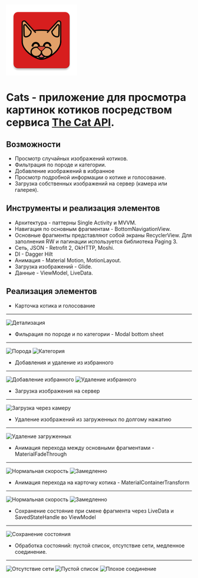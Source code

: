![Cats logo](/app/src/main/res/mipmap-xxxhdpi/ic_launcher.png)
# Сats - приложение для просмотра картинок котиков посредством сервиса [The Cat API](https://thecatapi.com).
## Возможности

- Просмотр случайных изображений котиков.
- Фильтрация по породе и категории.
- Добавление изображений в избранное
- Просмотр подробной информации о котике и голосование.
- Загрузка собственных изображений на сервер (камера или галерея).

## Инструменты и реализация элементов

- Архитектура - паттерны Single Activity и MVVM.
- Навигация по основным фрагментам - BottomNavigationView.
- Основные фрагменты представляют собой экраны RecyclerView. Для заполнения RW и пагинации используется библиотека Paging 3.
- Сеть, JSON - Retrofit 2, OkHTTP, Moshi.
- DI - Dagger Hilt
- Анимация - Material Motion, MotionLayout.
- Загрузка изображений - Glide.
- Данные - ViewModel, LiveData.

## Реализация элементов
- Карточка котика и голосование
---
![Детализация](https://media.giphy.com/media/5H1k28L5025eyH7CQl/giphy.gif)

- Фильрация по породе и по категории - Modal bottom sheet
---
![Порода](https://media.giphy.com/media/ZhUpc664y6vgNCriel/giphy.gif)
![Категория](https://media.giphy.com/media/OZZ090usyYzcBE4IJy/giphy.gif)

- Добавления и удаление из избранного
---
![Добавление избранного](https://media.giphy.com/media/ft9Vla3pksH0mtk4gW/giphy.gif)
![Удаление избранного](https://media.giphy.com/media/8sqs3E3TBBye6VB4DV/giphy.gif)

- Загрузка изображения на сервер
---
![Загрузка через камеру](https://media.giphy.com/media/XyqthJojzF69dBnHN9/giphy.gif)

- Удаление изображений из загруженных по долгому нажатию
---
![Удаление загруженных](https://media.giphy.com/media/837VDluMOTnvTvNEXQ/giphy.gif)

- Анимация перехода между основными фрагментами - MaterialFadeThrough
---
![Нормальная скорость](https://media.giphy.com/media/m7OSpEkUd2trirENp2/giphy.gif)
![Замедленно](https://media.giphy.com/media/TXqBExBWLxN0V27lED/giphy.gif)

- Анимация перехода на карточку котика - MaterialContainerTransform
---
![Нормальная скорость](https://media.giphy.com/media/3guIrwrDdLDSDw3loE/giphy.gif)
![Замедленно](https://media.giphy.com/media/EfaBDiWQCyO6V65qRX/giphy.gif)

- Сохранение состояние при смене фрагмента через LiveData и SavedStateHandle во ViewModel
---
![Сохранение состояния](https://media.giphy.com/media/cDRdOZBWU2G7TcqgjT/giphy.gif)

- Обработка состояний: пустой список, отсутствие сети, медленное соединение.
---
![Отсутствие сети](https://media.giphy.com/media/dZDBBYan2tAvxWBSQP/giphy.gif)
![Пустой список](https://media.giphy.com/media/nCs3K0zQsfQumJqt5B/giphy.gif)
![Плохое соединение](https://media.giphy.com/media/a1L9nRIn5M1J34aMXq/giphy.gif)


